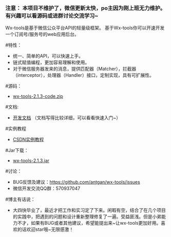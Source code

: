 ### 注意： 本项目不维护了，微信更新太快，po主因为刚上班无力维护。有兴趣可以看源码或进群讨论交流学习~
Wx-tools是基于微信公众平台API的轻量级框架。
基于Wx-tools你可以开速开发一个订阅号/服务号的web应用后台。

#特性：
* 统一、简单的API，可以快速上手。
* 链式赋值编程，更加容易理解和使用。
* 对于微信服务器发来的消息，提供匹配器（Matcher），拦截器（interceptor），处理器（Handler）接口，定制实现，具有可扩展性。

#源码：
* [wx-tools-2.1.3-code.zip](https://github.com/antgan/wx-tools/archive/master.zip)

#文档:
* [开发文档](https://antgan.gitbooks.io/wx-tools/content) （文档写得比较详细，可以看看快速入门~）
 
#实例教程
* [CSDN实例教程](http://blog.csdn.net/antgan/article/details/51717424)
 
#Jar下载：
* [wx-tools-2.1.3.jar](https://github.com/antgan/wx-tools/raw/master/lib/wx-tools-2.1.3.jar)

#讨论：
* BUG反馈及建议：https://github.com/antgan/wx-tools/issues
* 微信开发交流QQ群：570937047

#博主有话说：
* 大四快毕业了，最近才把工作和实习定了下来。闲暇有空，结合了在几个项目的实践中，把遇到的问题和设计重新整理修复了一遍。受益匪浅。但是小弟能力不才，如果有BUG或者其他建议，希望能提出来~让wx-tools更加好用。喜欢的话欢迎star哦~无限感激！
